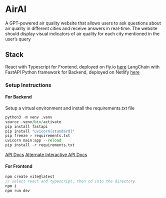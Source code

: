 # AirAI

A GPT-powered air quality website that allows users to ask questions about air quality in different cities and receive answers in real-time. The website should display visual indicators of air quality for each city mentioned in the user’s query

## Stack

React with Typescript for Frontend, deployed on fly.io [here](https://air-ai.fly.dev)
LangChain with FastAPI Python framework for Backend, deployed on Netlify [here](https://cosmic-torrone-3174f0.netlify.app/)

### Setup Instructions

#### For Backend

Setup a virtual environment and install the requirements.txt file

```python
python3 -m venv .venv
source .venv/bin/activate
pip install fastapi
pip install "uvicorn[standard]"
pip freeze > requirements.txt
uvicorn main:app --reload
pip install -r requirements.txt
```
[API Docs](http://127.0.0.1:8000/docs)
[Alternate Interactive API Docs](http://127.0.0.1:8000/redoc)

#### For Frontend

```javascript
npm create vite@latest
// select react and typescript, then cd into the directory
npm i
npm run dev
```
